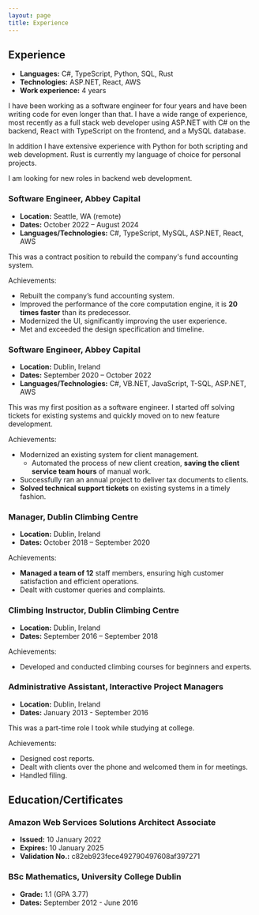 ```yaml
---
layout: page
title: Experience
---
```


## Experience
- **Languages:** C#, TypeScript, Python, SQL, Rust
- **Technologies:** ASP.NET, React, AWS
- **Work experience:** 4 years

I have been working as a software engineer for four years and have been writing
code for even longer than that. I have a wide range of experience, most recently
as a full stack web developer using ASP.NET with C# on the backend, React with
TypeScript on the frontend, and a MySQL database.

In addition I have extensive experience with Python for both scripting and web
development. Rust is currently my language of choice for personal projects.

I am looking for new roles in backend web development.

### Software Engineer, Abbey Capital
- **Location:** Seattle, WA (remote)
- **Dates:** October 2022 – August 2024
- **Languages/Technologies:** C#, TypeScript, MySQL, ASP.NET, React, AWS

This was a contract position to rebuild the company's fund accounting system.

Achievements:
- Rebuilt the company’s fund accounting system.
- Improved the performance of the core computation engine, it is **20 times
  faster** than its predecessor.
- Modernized the UI, significantly improving the user experience.
- Met and exceeded the design specification and timeline.

### Software Engineer, Abbey Capital
- **Location:** Dublin, Ireland
- **Dates:** September 2020 – October 2022
- **Languages/Technologies:** C#, VB.NET, JavaScript, T-SQL, ASP.NET, AWS

This was my first position as a software engineer. I started off solving tickets
for existing systems and quickly moved on to new feature development.

Achievements:
- Modernized an existing system for client management.
  - Automated the process of new client creation, **saving the client service
    team hours** of manual work.
- Successfully ran an annual project to deliver tax documents to clients.
- **Solved technical support tickets** on existing systems in a timely fashion.

### Manager, Dublin Climbing Centre
- **Location:** Dublin, Ireland
- **Dates:** October 2018 – September 2020

Achievements:
- **Managed a team of 12** staff members, ensuring high customer satisfaction
  and efficient operations.
- Dealt with customer queries and complaints.

### Climbing Instructor, Dublin Climbing Centre
- **Location:** Dublin, Ireland
- **Dates:** September 2016 – September 2018

Achievements:
- Developed and conducted climbing courses for beginners and experts.

### Administrative Assistant, Interactive Project Managers
- **Location:** Dublin, Ireland
- **Dates:** January 2013 - September 2016

This was a part-time role I took while studying at college.

Achievements:
- Designed cost reports.
- Dealt with clients over the phone and welcomed them in for meetings.
- Handled filing.

## Education/Certificates
### Amazon Web Services Solutions Architect Associate
- **Issued:** 10 January 2022
- **Expires:** 10 January 2025
- **Validation No.:** c82eb923fece492790497608af397271

### BSc Mathematics, University College Dublin
- **Grade:** 1.1 (GPA 3.77)
- **Dates:** September 2012 - June 2016
